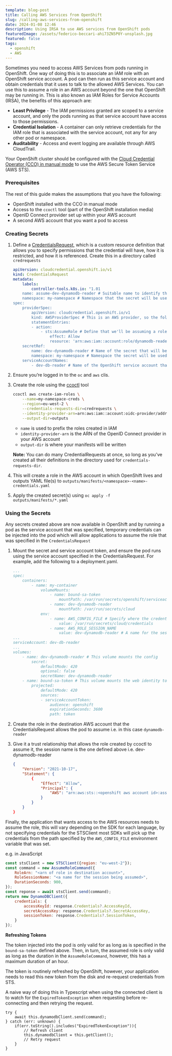 ```yaml
---
template: blog-post
title: Calling AWS Services from OpenShift
slug: /calling-aws-services-from-openshift
date: 2024-01-08 12:46
description: Using IRSA to use AWS services from OpenShift pods
featuredImage: /assets/federico-beccari-ahi73ZN5P0Y-unsplash.jpg
featured: false
tags:
  - openshift
  - AWS
---
```


Sometimes you need to access AWS Services from pods running in OpenShift. One way of doing this is to associate an IAM role with an OpenShift service account. A pod can then run as this service account and obtain credentials that it uses to talk to the allowed AWS Services. You can use this to assume a role in an AWS account beyond the one that OpenShift may be running in. This is also known as IAM Roles for Service Accounts (IRSA), the benefits of this approach are:

- **Least Privilege** - The IAM permissions granted are scoped to a service account, and only the pods running as that service account have access to those permissions.
- **Credential Isolation** - A container can only retrieve credentials for the IAM role that is associated with the service account, not any for any other pod or namespace.
- **Auditability** - Access and event logging are available through AWS CloudTrail.

Your OpenShift cluster should be configured with the [Cloud Credential Operator (CCO) in manual mode](https://docs.openshift.com/container-platform/4.14/installing/installing_aws/installing-aws-customizations.htlm#manually-create-iam_installing-aws-customizations) to use the AWS Secure Token Service (AWS STS).

### Prerequisites

The rest of this guide makes the assumptions that you have the following:

- OpenShift installed with the CCO in manual mode
- Access to the `ccoctl` tool (part of the OpenShift installation media)
- OpenID Connect provider set up within your AWS account
- A second AWS account that you want a pod to access

### Creating Secrets

1. Define a [CredentialsRequest](https://github.com/openshift/cloud-credential-operator?tab=readme-ov-file#credentials-requests), which is a custom resource definition that allows you to specify permissions that the credential will have, how it is restricted, and how it is referenced. Create this in a directory called `credrequests`
    
    ```yaml
    apiVersion: cloudcredential.openshift.io/v1
    kind: CredentialsRequest
    metadata:
    	labels:
    		controller-tools.k8s.io: "1.01
    	name: assume-dev-dynamodb-reader # Suitable name to identify the credentials request e.g. assume-env-role-name
    	namespace: my-namespace # Namespace that the secret will be used in
    spec:
    	providerSpec:
    		apiVersion: cloudcredential.openshift.io/v1
    		kind: AWSProviderSpec # This is an AWS provider, so the following matches how you'd define an IAM spec in AWS
    		statementEntries:
    		- action:
    			- sts:AssumeRole # Define that we'll be assuming a role
    				effect: Allow
    				resource: 'arn:aws:iam::account:role/dynamodb-reader' # THe role which can be assumed
    	secretRef:
    		name: dev-dynamodb-reader # Name of the secret that will be created in OpenShift
    		namespace: my-namespace # Namespace the secret will be used in
    	serviceAccountNames:
    		- dev-db-reader # Name of the OpenShift service account that the pod will run as
    ```
    
2. Ensure you’re logged in to the `oc` and `aws` clis.
3. Create the role using the [ccoctl](https://github.com/openshift/cloud-credential-operator/blob/master/docs/ccoctl.md) tool 
    
    ```bash
    ccoctl aws create-iam-roles \
    	--name=my-namespace-creds \
    	--region=eu-west-2 \
    	--credentials-requests-dir=credrequests \
    	--identity-provider-arn=arn:aws:iam::account:oidc-provider/address \
    	--output-dir=outputs
    ```
    
    - `name` is used to prefix the roles created in IAM
    - `identity-provider-arn` is the ARN of the OpenID Connect provider in your AWS account
    - `output-dir` is where your manifests will be written
    
    **Note:** You can do many CredentialRequests at once, so long as you’ve created all their definitions in the directory used for `credentials-requests-dir`.
    
4. This will create a role in the AWS account in which OpenShift lives and outputs YAML file(s) to `outputs/manifests/<namespace>-<name>-credentials.yaml`
5. Apply the created secret(s) using `oc apply -f outputs/manifests/*.yaml`

### Using the Secrets

Any secrets created above are now available in OpenShift and by running a pod as the service account that was specified, temporary credentials can be injected into the pod which will allow applications to assume the role that was specified in the `CredentialsRequest`

1. Mount the secret and service account token, and ensure the pod runs using the service account specified in the CredentialsRequest. For example, add the following to a deployment.yaml.
    
    ```yaml
    ...
    spec:
    	containers:
    		- name: my-container
    			volumeMounts:
    				- name: bound-sa-token
    					mountPath: /var/run/secrets/openshift/serviceaccount
    				- name: dev-dynamodb-reader
    					mountPath: /var/run/secrets/cloud
    			env:
    				- name: AWS_CONFIG_FILE # Specify where the credentials file will be
    					value: /var/run/secrets/cloud/credentials
    				- name: AWS_ROLE_SESSION_NAME
    					value: dev-dynamodb-reader # A name for the session being used
    ...
    serviceAccount: dev-db-reader
    ...
    volumes:
    	- name: dev-dynamodb-reader # This volume mounts the config
    		secret:
    			defaultMode: 420
    			optional: false
    			secretName: dev-dynamodb-reader
    	- name: bound-sa-token # This volume mounts the web identity token which is used by AWS SDKs
    		projected:
    			defaultMode: 420
    			sources:
    			- serviceAccountToken:
    				audience: openshift
    				expirationSeconds: 3600
    				path: token
    ```
    
2. Create the role in the destination AWS account that the CredentialsRequest allows the pod to assume i.e. in this case `dynamodb-reader`
3. Give it a trust relationship that allows the role created by ccoctl to assume it, the session name is the one defined above i.e. dev-dynamodb-reader
    
    ```json
    {
    	"Version": "2021-10-17",
    	"Statement": {
    		{
    			"Effect": "Allow",
    			"Principal": {
    				"AWS": "arn:aws:sts::<openshift aws account id>:assumed-role/<ccoctl created role>/<session name>"
    			}
    		}
    	}
    }
    ```
    

Finally, the application that wants access to the AWS resources needs to assume the role, this will vary depending on the SDK for each language, by not specifying credentials for the STSClient most SDKs will pick up the credentials from the path specified by the `AWS_CONFIG_FILE` environment variable that was set.

e.g. in JavaScript

```jsx
const stsClient = new STSClient({region: "eu-west-2"});
const command = new AssumeRoleCommand({
	RoleArn: "<arn of role in destination account>",
	RoleSessionName: "<a name for the session being assumed>",
	DurationSeconds: 900,
});
const reponse = await stsClient.send(command);
return new DynamoDBClient({
	credentials: {
		accessKeyId: response.Credentials?.AccessKeyId,
		secretAccessKey: response.Credentials?.SecretAccessKey,
		sessionToken: response.Credentials?.SessionToken,
	}
});
```

**Refreshing Tokens**

The token injected into the pod is only valid for as long as is specified in the `bound-sa-token` defined above. Then, in turn, the assumed role is only valid as long as the duration in the `AssumeRoleCommand`, however, this has a maximum duration of an hour. 

The token is routinely refreshed by OpenShift, however, your application needs to read this new token from the disk and re-request credentials from STS. 

A naive way of doing this in Typescript when using the connected client is to watch for the `ExpiredTokenException` when requesting before re-connecting and then retrying the request.

```tsx
try {
	await this.dynamodbClient.send(command);
} catch (err: unknown) {
	if(err.toString().includes("ExpiredTokenException")){
		// Refresh client
		this.dynamodbClient = this.getClient();
		// Retry request
	}
}
```